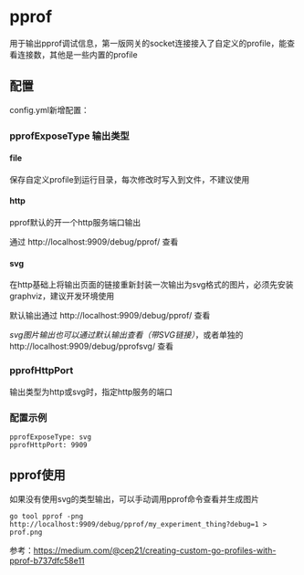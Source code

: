 # pprof


用于输出pprof调试信息，第一版网关的socket连接接入了自定义的profile，能查看连接数，其他是一些内置的profile

## 配置

config.yml新增配置：

### pprofExposeType 输出类型

#### file 
保存自定义profile到运行目录，每次修改时写入到文件，不建议使用

#### http 
pprof默认的开一个http服务端口输出

通过 http://localhost:9909/debug/pprof/ 查看

#### svg 

在http基础上将输出页面的链接重新封装一次输出为svg格式的图片，必须先安装graphviz，建议开发环境使用

默认输出通过 http://localhost:9909/debug/pprof/ 查看

*svg图片输出也可以通过默认输出查看（带SVG链接）*，或者单独的 http://localhost:9909/debug/pprofsvg/ 查看

### pprofHttpPort
输出类型为http或svg时，指定http服务的端口

### 配置示例
```
pprofExposeType: svg
pprofHttpPort: 9909
```

## pprof使用
如果没有使用svg的类型输出，可以手动调用pprof命令查看并生成图片

`go tool pprof -png http://localhost:9909/debug/pprof/my_experiment_thing?debug=1 > prof.png`

参考：https://medium.com/@cep21/creating-custom-go-profiles-with-pprof-b737dfc58e11